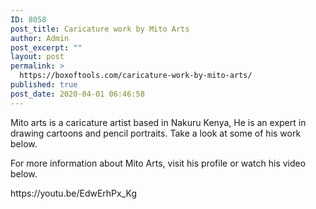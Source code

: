 ```yaml
---
ID: 8058
post_title: Caricature work by Mito Arts
author: Admin
post_excerpt: ""
layout: post
permalink: >
  https://boxoftools.com/caricature-work-by-mito-arts/
published: true
post_date: 2020-04-01 06:46:58
---
```

<p>Mito arts is a caricature artist based in Nakuru Kenya, He is an expert in drawing cartoons and pencil portraits. Take a look at some of his work below.</p>		
				<a data-elementor-lightbox-slideshow="all" href="https://boxoftools.com/wp-content/uploads/2020/03/DSC_0976-Large.jpg">
														</a>
				<a data-elementor-lightbox-slideshow="all" href="https://boxoftools.com/wp-content/uploads/2020/03/DSC_0973-Large.jpg">
														</a>
		<p>For more information about Mito Arts, visit his profile or watch his video below.</p>https://youtu.be/EdwErhPx_Kg